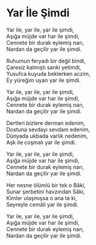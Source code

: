 # Yar İle Şimdi  

Yar ile, yar ile, yar ile şimdi,  
Aşığa müjde var har ile şimdi,  
Cennete bir durak eylemiş narı,  
Nardan da geçilir yar ile şimdi.  

Ruhumun feryadı bir değil bindi,  
Çaresiz kalmıştı sanki yetimdi,  
Yusufca kuyuda beklerken aczim,  
Ey yüreğim uyan yar ile şimdi.  

Yar ile, yar ile, yar ile şimdi,  
Aşığa müjde var har ile şimdi,  
Cennete bir durak eylemiş narı,  
Nardan da geçilir yar ile şimdi.  

Dertleri bizlere derman edenim,  
Dostuna sevdayı sevdam edenim,  
Dünyada ukbada varlık nedenim,  
Aşk ile coşmalı yar ile şimdi.  

Yar ile, yar ile, yar ile şimdi,  
Aşığa müjde var har ile şimdi,  
Cennete bir durak eylemiş narı,  
Nardan da geçilir yar ile şimdi.  

Her nesne ölümlü bir tek o Bâki,  
Sunar şerbetini havzından Sâki,  
Kimler ulaşmışsa o ana ta ki,  
Seyreyle cemâli yar ile şimdi.  

Yar ile, yar ile, yar ile şimdi,  
Aşığa müjde var har ile şimdi,  
Cennete bir durak eylemiş narı,  
Nardan da geçilir yar ile şimdi.